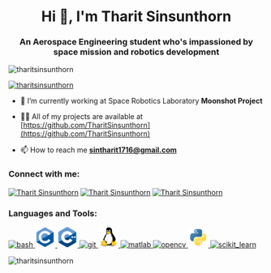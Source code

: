 <!-- ### Hi there 👋 -->

<!--
**TharitSinsunthorn/TharitSinsunthorn** is a ✨ _special_ ✨ repository because its `README.md` (this file) appears on your GitHub profile.

Here are some ideas to get you started:

- 🔭 I’m currently working on ...
- 🌱 I’m currently learning ...
- 👯 I’m looking to collaborate on ...
- 🤔 I’m looking for help with ...
- 💬 Ask me about ...
- 📫 How to reach me: ...
- 😄 Pronouns: ...
- ⚡ Fun fact: ...
-->

<h1 align="center">Hi 👋, I'm Tharit Sinsunthorn</h1>
<h3 align="center">An Aerospace Engineering student who's impassioned by space mission and robotics development</h3>

<p align="left"> <img src="https://komarev.com/ghpvc/?username=tharitsinsunthorn&label=Profile%20views&color=0e75b6&style=flat" alt="tharitsinsunthorn" /> </p>

<p align="left"> <a href="https://github.com/ryo-ma/github-profile-trophy"><img src="https://github-profile-trophy.vercel.app/?username=tharitsinsunthorn" alt="tharitsinsunthorn" /></a> </p>

- 🔭 I’m currently working at Space Robotics Laboratory **Moonshot Project**

- 👨‍💻 All of my projects are available at [https://github.com/TharitSinsunthorn](https://github.com/TharitSinsunthorn)

- 📫 How to reach me **sintharit1716@gmail.com**

<h3 align="left">Connect with me:</h3>
<p align="left">
<a href="https://www.linkedin.com/in/tharit-sinsunthorn-58376523b/" target="blank"><img align="center" src="https://raw.githubusercontent.com/rahuldkjain/github-profile-readme-generator/master/src/images/icons/Social/linked-in-alt.svg" alt="Tharit Sinsunthorn" height="30" width="40" /></a>
<a href="https://www.facebook.com/tharitkaka" target="blank"><img align="center" src="https://raw.githubusercontent.com/rahuldkjain/github-profile-readme-generator/master/src/images/icons/Social/facebook.svg" alt="Tharit Sinsunthorn" height="30" width="40" /></a>
<a href="https://www.instagram.com/thatharit__?igsh=bG8yeGs1bXJpcXU3&utm_source=qr" target="blank"><img align="center" src="https://raw.githubusercontent.com/rahuldkjain/github-profile-readme-generator/master/src/images/icons/Social/instagram.svg" alt="Tharit Sinsunthorn" height="30" width="40" /></a>
</p>

<h3 align="left">Languages and Tools:</h3>
<p align="left"> 
    <a href="https://www.gnu.org/software/bash/" target="_blank" rel="noreferrer"> 
        <img src="https://www.vectorlogo.zone/logos/gnu_bash/gnu_bash-icon.svg" alt="bash" width="40" height="40"/> 
    </a> 
    <a href="https://www.cprogramming.com/" target="_blank" rel="noreferrer"> 
        <img src="https://raw.githubusercontent.com/devicons/devicon/master/icons/c/c-original.svg" alt="c" width="40" height="40"/> 
    </a> 
    <a href="https://www.w3schools.com/cpp/" target="_blank" rel="noreferrer"> 
        <img src="https://raw.githubusercontent.com/devicons/devicon/master/icons/cplusplus/cplusplus-original.svg" alt="cplusplus" width="40" height="40"/> 
    </a> 
    <a href="https://git-scm.com/" target="_blank" rel="noreferrer"> 
        <img src="https://www.vectorlogo.zone/logos/git-scm/git-scm-icon.svg" alt="git" width="40" height="40"/> 
    </a> 
    <a href="https://www.linux.org/" target="_blank" rel="noreferrer"> 
        <img src="https://raw.githubusercontent.com/devicons/devicon/master/icons/linux/linux-original.svg" alt="linux" width="40" height="40"/> 
    </a> 
    <a href="https://www.mathworks.com/" target="_blank" rel="noreferrer"> 
        <img src="https://upload.wikimedia.org/wikipedia/commons/2/21/Matlab_Logo.png" alt="matlab" width="40" height="40"/> 
    </a> 
    <a href="https://opencv.org/" target="_blank" rel="noreferrer"> 
        <img src="https://www.vectorlogo.zone/logos/opencv/opencv-icon.svg" alt="opencv" width="40" height="40"/> 
    </a> 
    <a href="https://www.python.org" target="_blank" rel="noreferrer"> 
        <img src="https://raw.githubusercontent.com/devicons/devicon/master/icons/python/python-original.svg" alt="python" width="40" height="40"/> 
    </a> 
    <a href="https://scikit-learn.org/" target="_blank" rel="noreferrer"> 
        <img src="https://upload.wikimedia.org/wikipedia/commons/0/05/Scikit_learn_logo_small.svg" alt="scikit_learn" width="40" height="40"/> 
    </a> 
</p>

<p><img align="center" src="https://github-readme-stats.vercel.app/api/top-langs?username=tharitsinsunthorn&show_icons=true&locale=en&layout=compact" alt="tharitsinsunthorn" /></p>

<!-- <p>&nbsp;<img align="center" src="https://github-readme-stats.vercel.app/api?username=tharitsinsunthorn&show_icons=true&locale=en" alt="tharitsinsunthorn" /></p> -->

<!-- <p><img align="center" src="https://github-readme-streak-stats.herokuapp.com/?user=tharitsinsunthorn&" alt="tharitsinsunthorn" /></p> -->
